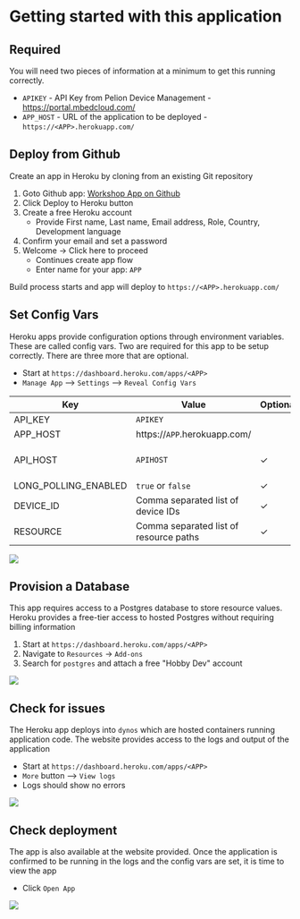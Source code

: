 # Getting started with this application

## Required

You will need two pieces of information at a minimum to get this running correctly.

- `APIKEY` - API Key from Pelion Device Management - https://portal.mbedcloud.com/
- `APP_HOST` - URL of the application to be deployed - `https://<APP>.herokuapp.com/`

## Deploy from Github

Create an app in Heroku by cloning from an existing Git repository

1. Goto Github app: [Workshop App on Github](https://github.com/ARMmbed/pelion-quick-start-web-app)
2. Click Deploy to Heroku button
3. Create a free Heroku account
   - Provide First name, Last name, Email address, Role, Country, Development language
4. Confirm your email and set a password
5. Welcome -> Click here to proceed
   - Continues create app flow
   - Enter name for your app: `APP`

Build process starts and app will deploy to `https://<APP>.herokuapp.com/`

## Set Config Vars

Heroku apps provide configuration options through environment variables. These are called config vars. Two are required for this app to be setup correctly. There are three more that are optional.

- Start at `https://dashboard.heroku.com/apps/<APP>`
- `Manage App` --> `Settings` --> `Reveal Config Vars`

| Key                  | Value                                  | Optional | Default                             |
| -------------------- | -------------------------------------- | -------- | ----------------------------------- |
| API_KEY              | `APIKEY`                               |          |                                     |
| APP_HOST             | https://`APP`.herokuapp.com/           |          |                                     |
| API_HOST             | `APIHOST`                              | ✓        | https://api.us-east-1.mbedcloud.com |
| LONG_POLLING_ENABLED | `true` or `false`                      | ✓        | `false`                             |
| DEVICE_ID            | Comma separated list of device IDs     | ✓        | \*                                  |
| RESOURCE             | Comma separated list of resource paths | ✓        | /3303/\*                            |

![](docs/app_config_vars.png)

## Provision a Database

This app requires access to a Postgres database to store resource values. Heroku provides a free-tier access to hosted Postgres without requiring billing information

1. Start at `https://dashboard.heroku.com/apps/<APP>`
1. Navigate to `Resources` -> `Add-ons`
1. Search for `postgres` and attach a free "Hobby Dev" account

![](docs/app_postgres.png)

## Check for issues

The Heroku app deploys into `dynos` which are hosted containers running application code. The website provides access to the logs and output of the application

- Start at `https://dashboard.heroku.com/apps/<APP>`
- `More` button --> `View logs`
- Logs should show no errors

![](docs/app_logs.png)

## Check deployment

The app is also available at the website provided. Once the application is confirmed to be running in the logs and the config vars are set, it is time to view the app

- Click `Open App`

![](https://i.ibb.co/syt959z/web-app-demo.gif)
